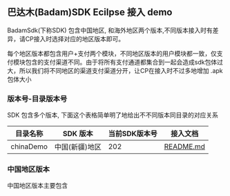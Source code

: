 ## 巴达木(Badam)SDK Ecilpse 接入 demo
BadamSdk(下称SDK) 包含中国地区, 和海外地区两个版本,不同版本接入时有差异，请CP接入时选择对应的地区版本即可。


每个地区版本都包含用户+支付两个模块，不同地区版本的用户模块都一致，仅支付模块包含的支付渠道不同。由于将所有支付通道都集合到一起会造成sdk包体过大，所以我们将不同地区的渠道支付渠道分开，让CP在接入时不过多地增加 .apk 包体大小

### 版本号-目录版本号
SDK 包含多个版本, 下面这个表格简单明了地给出不不同版本同目录的对应关系

目录名称| SDK 版本|当前SDK版本号|接入文档
--- | --- | --- | ---
chinaDemo|中国(新疆)地区|202|[README.md](https://github.com/BadamSDK/ClientEclipse/blob/master/chinaDemo/README.md)

### 中国地区版本
中国地区版本主要包含
